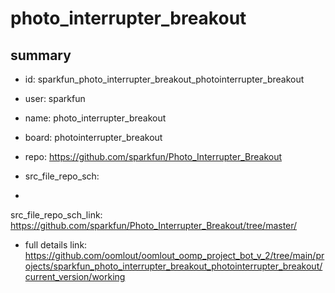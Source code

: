 # photo_interrupter_breakout
 
## summary 
* id: sparkfun_photo_interrupter_breakout_photointerrupter_breakout
* user: sparkfun
* name: photo_interrupter_breakout
* board: photointerrupter_breakout
* repo: https://github.com/sparkfun/Photo_Interrupter_Breakout



* src_file_repo_sch: 
*
 src_file_repo_sch_link: https://github.com/sparkfun/Photo_Interrupter_Breakout/tree/master/
* full details link: https://github.com/oomlout/oomlout_oomp_project_bot_v_2/tree/main/projects/sparkfun_photo_interrupter_breakout_photointerrupter_breakout/current_version/working  






